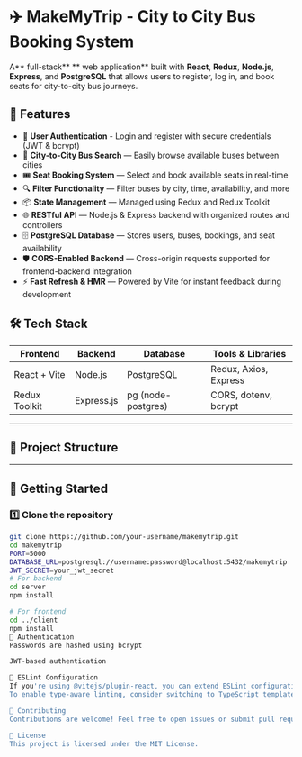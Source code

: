# ✈️ MakeMyTrip - City to City Bus Booking System

A** full-stack** ** web application** built with **React**, **Redux**, **Node.js**, **Express**, and **PostgreSQL** that allows users to register, log in, and book seats for city-to-city bus journeys.

## 🚀 Features

- 🔐 **User Authentication** - Login and register with secure credentials (JWT & bcrypt)
- 🚌  **City-to-City Bus Search** — Easily browse available buses between cities
- 🎟️ **Seat Booking System** — Select and book available seats in real-time
- 🔍 **Filter Functionality** — Filter buses by city, time, availability, and more
- 📦 **State Management** — Managed using Redux and Redux Toolkit
- 🌐 **RESTful API** — Node.js & Express backend with organized routes and controllers
- 🗄️ **PostgreSQL Database** — Stores users, buses, bookings, and seat availability
- 🛡️ **CORS-Enabled Backend** — Cross-origin requests supported for frontend-backend integration
- ⚡ **Fast Refresh & HMR** — Powered by Vite for instant feedback during development

## 🛠️ Tech Stack

| Frontend       | Backend       | Database       | Tools & Libraries         |
|----------------|---------------|----------------|---------------------------|
| React + Vite   | Node.js       | PostgreSQL     | Redux, Axios, Express     |
| Redux Toolkit  | Express.js    | pg (node-postgres) | CORS, dotenv, bcrypt     |

---

## 📁 Project Structure

---
## 🧪 Getting Started
### 1️⃣ Clone the repository
```bash
git clone https://github.com/your-username/makemytrip.git
cd makemytrip
PORT=5000
DATABASE_URL=postgresql://username:password@localhost:5432/makemytrip
JWT_SECRET=your_jwt_secret
# For backend
cd server
npm install

# For frontend
cd ../client
npm install
🔐 Authentication
Passwords are hashed using bcrypt

JWT-based authentication

🧾 ESLint Configuration
If you're using @vitejs/plugin-react, you can extend ESLint configuration for better code quality.
To enable type-aware linting, consider switching to TypeScript template.

🤝 Contributing
Contributions are welcome! Feel free to open issues or submit pull requests.

📄 License
This project is licensed under the MIT License.


